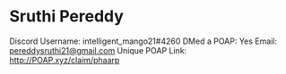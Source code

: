 # Sruthi Pereddy

Discord Username: intelligent_mango21#4260
DMed a POAP: Yes
Email: pereddysruthi21@gmail.com
Unique POAP Link: http://POAP.xyz/claim/phaarp